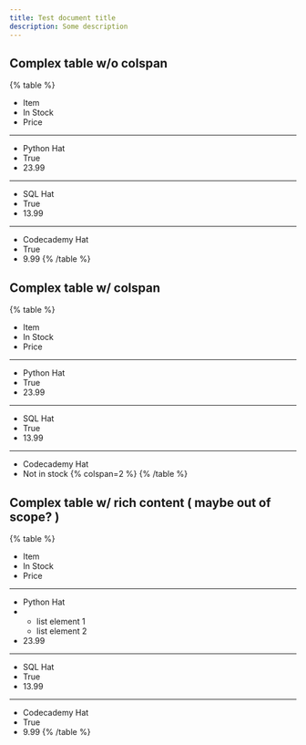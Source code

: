 ```yaml
---
title: Test document title
description: Some description
---
```


## Complex table w/o colspan

{% table %}
* Item
* In Stock
* Price
---
* Python Hat
* True
* 23.99
---
* SQL Hat
* True
* 13.99
---
* Codecademy Hat
* True
* 9.99
{% /table %}

## Complex table w/ colspan

{% table %}
* Item
* In Stock
* Price
---
* Python Hat
* True
* 23.99
---
* SQL Hat
* True
* 13.99
---
* Codecademy Hat
* Not in stock {% colspan=2 %}
{% /table %}

## Complex table w/ rich content ( maybe out of scope? )

{% table %}
* Item
* In Stock
* Price
---
* Python Hat
* - list element 1
  - list element 2
* 23.99
---
* SQL Hat
* True
* 13.99
---
* Codecademy Hat
* True
* 9.99
{% /table %}